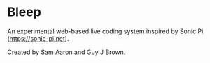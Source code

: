 # Bleep

An experimental web-based live coding system inspired by Sonic Pi (https://sonic-pi.net).

Created by Sam Aaron and Guy J Brown.

